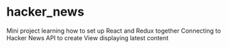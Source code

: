 # hacker_news

Mini project learning how to set up React and Redux together
Connecting to Hacker News API to create View displaying latest content
